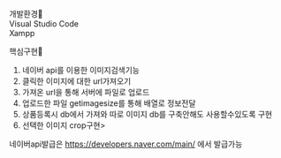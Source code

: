 개발환경🌹<br>
Visual Studio Code<br>
Xampp

핵심구현🌹
 1. 네이버 api를 이용한 이미지검색기능<br>
 2. 클릭한 이미지에 대한 url가져오기<br>
 3. 가져온 url을 통해 서버에 파일로 업로드<br>
 4. 업로드한 파일 getimagesize를 통해 배열로 정보전달<br>
 5. 상품등록시 db에서 가져와 따로 이미지 db를 구축안해도 사용할수있도록 구현<br>
 5. 선택한 이미지 crop구현><br>

네이버api발급은 https://developers.naver.com/main/ 에서 발급가능 










